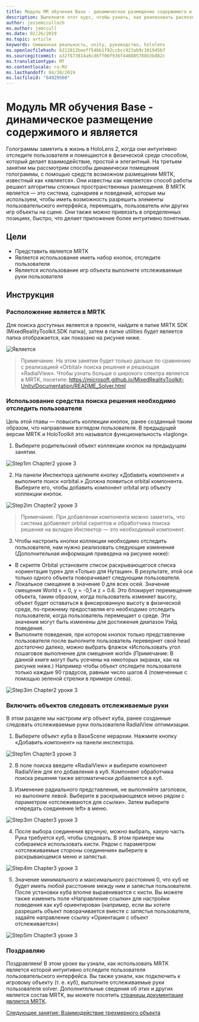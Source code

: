 ```yaml
---
title: Модуль MR обучения Base - динамическое размещение содержимого и является
description: Выполните этот курс, чтобы узнать, как реализовать распознавание лиц Azure в приложениях смешанной реальности.
author: jessemcculloch
ms.author: jemccull
ms.date: 02/26/2019
ms.topic: article
keywords: Смешанная реальность, unity, руководство, hololens
ms.openlocfilehash: b212812beeff54bb1f92ccbcc923ab9c301945b7
ms.sourcegitcommit: a32f673814a6cd6ff00f936f448885788b3b882c
ms.translationtype: MT
ms.contentlocale: ru-RU
ms.lasthandoff: 04/30/2019
ms.locfileid: "64929560"
---
```

# <a name="mr-learning-base-module---dynamic-content-placement-and-solvers"></a>Модуль MR обучения Base - динамическое размещение содержимого и является

Голограммы заметить в жизнь в HoloLens 2, когда они интуитивно отследите пользователя и помещаются в физической среде способом, который делает взаимодействие, простой и элегантный. На третьем занятии мы рассмотрим способы динамически помещения голограммы, с помощью средств возможном размещении MRTK, известный как «является». Они известны как «является» способ работы решают алгоритмы сложных пространственных размещения. В MRTK является — это система, сценариев и поведений, которые мы используем, чтобы иметь возможность разрешить элементы пользовательского интерфейса, перемещать, пользователь или других игр объекты на сцене. Они также можно привязать в определенных позициях, быстро, что делает приложение более интуитивно понятным. 

## <a name="objectives"></a>Цели

* Представить является MRTK
* Является использование иметь набор кнопок, отследите пользователя
* Является использование игр объекта выполните отслеживаемые руки пользователя

## <a name="instructions"></a>Инструкция

### <a name="location-of-solvers-in-the-mrtk"></a>Расположение является в MRTK
 Для поиска доступных является в проекте, найдите в папке MRTK SDK (MixedRealityToolkit.SDK папка), затем в папке utilities будет является папка отображается, как показано на рисунке ниже.

![Является](images/lesson3_chapter1_step1im.PNG)

>Примечание. На этом занятии будет только дальше по сравнению с реализацией «Orbital» поиска решения и решающая «RadialView». Чтобы узнать больше о широкого спектра является в MRTK, посетите: https://microsoft.github.io/MixedRealityToolkit-Unity/Documentation/README_Solver.html

### <a name="use-a-solver-to-follow-the-user"></a>Использование средства поиска решения необходимо отследить пользователя
Цель этой главы — повысить коллекции кнопок, ранее созданный таким образом, что направление взглядом пользователя. В предыдущей версии MRTK и HoloToolkit это назывался функциональность «taglong».

1. Выберите родительский объект коллекции кнопок на предыдущем занятии.

![Step1im Chapter2 уроке 3](images/Lesson3_chapter2_step1im.PNG)

2. На панели Инспектора щелкните кнопку «Добавить компонент» и выполните поиск «orbital.» Должна появиться orbital компонента. Выберите его, чтобы добавить компонент orbital игр объекту коллекции кнопок.

![Step2im Chapter2 уроке 3](images/Lesson3_Chapter2_step2im.PNG)

>Примечание. При добавлении компонента можно заметить, что система добавляет orbital скриптов и обработчика поиска решения на вкладке Инспектор — это необходимый компонент. 

3. Чтобы настроить кнопки коллекции необходимо отследить пользователя, нам нужно реализовать следующие изменения (Дополнительная информация приведена на рисунке ниже):
- В скрипте Orbital установите список раскрывающегося списка «ориентация type» для «Только для Нутации». В результате, этой оси только одного объекта поворачивает следующим пользователя.
- Локальное смещение в значение 0 для всех осей. Значение смещения World x = 0, y = -0,1 и z = 0.6. Это блокирует перемещение объекта, таким образом, когда пользователь изменяет высоту, объект будет оставаться в фиксированную высоту в физической среде, по-прежнему предоставляя его необходимо отследить пользователя, когда пользователь перемещает о среде. Эти значения могут быть изменены для достижения диапазон Уэйд поведения.
- Выполните поведения, при котором кнопок только представление пользователя после выполните пользователь перевернет свой head достаточно далеко, можно выбрать флажок «Использовать угол пошаговое выполнение для смещения world» (Примечание: В данной книге могут быть усечены на некоторых экранах, как на рисунке ниже.) Например чтобы объект отследите пользователя только каждые 90 градусов, равным число шагов 4 (помеченные с помощью зеленой стрелки в примере слева). 

![Step3im Chapter2 уроке 3](images/Lesson3_chapter2_step3im.PNG)

### <a name="enabling-objects-to-follow-tracked-hands"></a>Включить объектов следовать отслеживаемые руки

В этом разделе мы настроим игр объект куба, ранее созданные следовать отслеживаемые руки пользователя RadialView оптимизации.

1. Выберите объект куба в BaseScene иерархии. Нажмите кнопку «Добавить компонент» на панели инспектора. 

![Step1im Chapter3 уроке 3](images/Lesson3_Chapter3_step1im.PNG)

2. В поле поиска введите «RadialView» и выберите компонент RadialView для его добавления в куб. Компонент обработчика поиска решения также автоматически добавляется в куб.

3. Изменение радиального представления, не выполняйте заголовок, но выполните левой. Выберите в раскрывающемся меню рядом с параметром «отслеживаются для ссылки». Затем выберите «передать соединение left» в меню.

![Step3im Chapter3 уроке 3](images/Lesson3_chapter3_step3im.PNG)

4. После выбора соединения вручную, можно выбрать, какую часть Рука требуется куб, чтобы следовать. В этом примере мы собираемся использовать кисти. Рядом с параметром «отслеживаемые стороны соединения» выберите в раскрывающемся меню и запястья. 

![Step4im Chapter3 уроке 3](images/Lesson3_chapter3_step4im.PNG)

5. Значение минимального и максимального расстояния 0, что куб не будет иметь любой расстояние между ним и запястья пользователя. После установки куба вполне выравнивается с кисти. Вы можете также изменить поле «Направление ссылки» для настройки поведения как куб ориентирован (например, если вы хотите разрешить объект поворачивается вместе с запястья пользователя, задайте направление ссылку «Ориентация с объект отслеживается»)

![Step5im Chapter3 уроке 3](images/Lesson3_chapter3_step5im.PNG)

### <a name="congratulations"></a>Поздравляю
Поздравляем! В этом уроке вы узнали, как использовать MRTK является которой интуитивно отследите пользователя пользовательского интерфейса. Вы также узнали, как подключить к игровому объекту (т. е. куб), выполните отслеживаемые руки пользователя solver. Дополнительные сведения об этих и других является состав MRTK, вы можете посетить [страницы документации является MRTK](https://microsoft.github.io/MixedRealityToolkit-Unity/Documentation/README_Solver.html).

[Следующее занятие: Взаимодействие трехмерного объекта](mrlearning-base-ch4.md)

